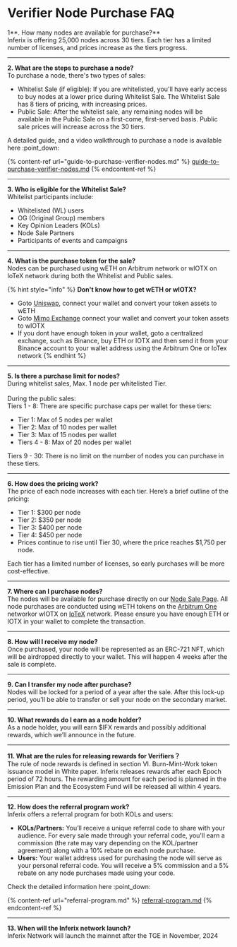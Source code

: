 # Verifier Node Purchase FAQ

1**. How many nodes are available for purchase?**\
Inferix is offering 25,000 nodes across 30 tiers. Each tier has a limited number of licenses, and prices increase as the tiers progress.

***

**2. What are the steps to purchase a node?**\
To purchase a node, there's two types of sales:

* Whitelist Sale (if eligible): If you are whitelisted, you'll have early access to buy nodes at a lower price during Whitelist Sale. The Whitelist Sale has 8 tiers of pricing, with increasing prices.
* Public Sale: After the whitelist sale, any remaining nodes will be available in the Public Sale on a first-come, first-served basis. Public sale prices will increase across the 30 tiers.

A detailed guide, and a video walkthrough to purchase a node is available here :point\_down:

{% content-ref url="guide-to-purchase-verifier-nodes.md" %}
[guide-to-purchase-verifier-nodes.md](guide-to-purchase-verifier-nodes.md)
{% endcontent-ref %}

***

**3. Who is eligible for the Whitelist Sale?**\
Whitelist participants include:

* Whitelisted (WL) users
* OG (Original Group) members
* Key Opinion Leaders (KOLs)
* Node Sale Partners
* Participants of events and campaigns

***

**4. What is the purchase token for the sale?**\
Nodes can be purchased using wETH on Arbitrum network or wIOTX on IoTeX network during both the Whitelist and Public sales.

{% hint style="info" %}
**Don't know how to get wETH or wIOTX?**&#x20;

* Goto [Uniswap](https://app.uniswap.org/swap?outputCurrency=0x82af49447d8a07e3bd95bd0d56f35241523fbab1), connect your wallet and convert your token assets to wETH
* Goto [Mimo Exchange](https://mimo.exchange/swap?inputCurrency=IOTX\&outputCurrency=0xa00744882684c3e4747faefd68d283ea44099d03) connect your wallet and convert your token assets to wIOTX
* If you dont have enough token in your wallet, goto a centralized exchange, such as Binance, buy ETH or IOTX and then send it from your Binance account to your wallet address using the Arbitrum One or IoTex network
{% endhint %}

***

**5. Is there a purchase limit for nodes?**\
During whitelist sales, Max. 1 node per whitelisted Tier.\
\
During the public sales:\
Tiers 1 - 8: There are specific purchase caps per wallet for these tiers:

* Tier 1: Max of 5 nodes per wallet
* Tier 2: Max of 10 nodes per wallet
* Tier 3: Max of 15 nodes per wallet
* Tiers 4 - 8: Max of 20 nodes per wallet

Tiers 9 - 30: There is no limit on the number of nodes you can purchase in these tiers.

***

**6. How does the pricing work?**\
The price of each node increases with each tier. Here’s a brief outline of the pricing:

* Tier 1: $300 per node
* Tier 2: $350 per node
* Tier 3: $400 per node
* Tier 4: $450 per node
* Prices continue to rise until Tier 30, where the price reaches $1,750 per node.

Each tier has a limited number of licenses, so early purchases will be more cost-effective.

***

**7. Where can I purchase nodes?**\
The nodes will be available for purchase directly on our [Node Sale Page](https://verifier.inferix.io). All node purchases are conducted using wETH tokens on the [Arbitrum One](https://docs.arbitrum.io/build-decentralized-apps/public-chains#arbitrum-one) networkor wIOTX on [IoTeX](https://iotexscan.io) network. Please ensure you have enough ETH or IOTX in your wallet to complete the transaction.

***

**8. How will I receive my node?**\
Once purchased, your node will be represented as an ERC-721 NFT, which will be airdropped directly to your wallet. This will happen 4 weeks after the sale is complete.

***

**9. Can I transfer my node after purchase?**\
Nodes will be locked for a period of a year after the sale. After this lock-up period, you’ll be able to transfer or sell your node on the secondary market.

***

**10. What rewards do I earn as a node holder?**\
As a node holder, you will earn $IFX rewards and possibly additional rewards, which we’ll announce in the future.

***

**11. What are the rules for releasing rewards for Verifiers？**\
The rule of node rewards is defined in section VI. Burn-Mint-Work token issuance model in White paper. Inferix releases rewards after each Epoch period of 72 hours. The rewarding amount for each period is planned in the Emission Plan and the Ecosystem Fund will be released all within 4 years.

***

**12. How does the referral program work?**\
Inferix offers a referral program for both KOLs and users:

* **KOLs/Partners:** You’ll receive a unique referral code to share with your audience. For every sale made through your referral code, you'll earn a commission (the rate may vary depending on the KOL/partner agreement) along with a 10% rebate on each node purchase.
* **Users:** Your wallet address used for purchasing the node will serve as your personal referral code. You will receive a 5% commission and a 5% rebate on any node purchases made using your code.

Check the detailed information here :point\_down:

{% content-ref url="referral-program.md" %}
[referral-program.md](referral-program.md)
{% endcontent-ref %}

***

**13. When will the Inferix network launch?**\
Inferix Network will launch the mainnet after the TGE in November, 2024


